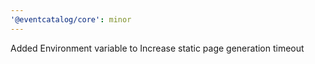 ```yaml
---
'@eventcatalog/core': minor
---
```


Added Environment variable to Increase static page generation timeout
